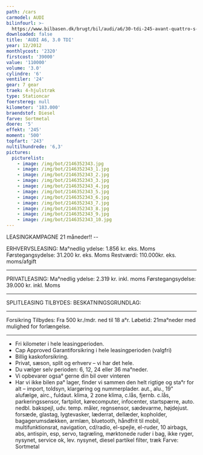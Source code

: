 ```yaml
---
path: /cars
carmodel: AUDI
bilinfourl: >-
  https://www.bilbasen.dk/brugt/bil/audi/a6/30-tdi-245-avant-quattro-s-tr-5d/4055003
downloaded: false
title: 'AUDI A6, 3.0 TDI'
year: 12/2012
monthlycost: '2320'
firstcost: '39000'
value: '110000'
volume: '3.0'
cylindre: '6'
ventiler: '24'
gear: 7 gear
traek: 4-hjulstræk
type: Stationcar
foerstereg: null
kilometer: '183.000'
braendstof: Diesel
farve: Sortmetal
doere: '5'
effekt: '245'
moment: '500'
topfart: '243'
nultilhundrede: '6,3'
pictures:
  picturelist:
    - image: /img/bot/2146352343.jpg
    - image: /img/bot/2146352343_1.jpg
    - image: /img/bot/2146352343_2.jpg
    - image: /img/bot/2146352343_3.jpg
    - image: /img/bot/2146352343_4.jpg
    - image: /img/bot/2146352343_5.jpg
    - image: /img/bot/2146352343_6.jpg
    - image: /img/bot/2146352343_7.jpg
    - image: /img/bot/2146352343_8.jpg
    - image: /img/bot/2146352343_9.jpg
    - image: /img/bot/2146352343_10.jpg
---
```

LEASINGKAMPAGNE 21 måneder!! --

ERHVERVSLEASING:
Ma°nedlig ydelse: 1.856 kr. eks. Moms
Førstegangsydelse: 31.200 kr. eks. Moms
Restværdi: 110.000kr. eks. moms/afgift
__________________________________________
PRIVATLEASING:
Ma°nedlig ydelse: 2.319 kr. inkl. moms
Førstegangsydelse: 39.000 kr. inkl. Moms
__________________________________________
SPLITLEASING TILBYDES:
BESKATNINGSGRUNDLAG:
__________________________________________
Forsikring Tilbydes:
Fra 500 kr./mdr. ned til 18 a°r.
Løbetid: 21ma°neder med mulighed for forlængelse.
__________________________________________
* Fri kilometer i hele leasingperioden.
* Cap Approved Garantiforsikring i hele leasingperioden (valgfri)
* Billig kaskoforsikring.
* Privat, sæson, split og erhverv – vi har det hele.
* Du vælger selv perioden: 6, 12, 24 eller 36 ma°neder.
* Vi opbevarer ogsa° gerne din bil over vinteren
* Har vi ikke bilen pa° lager, finder vi sammen den helt rigtige og sta°r for alt – import, toldsyn, klargøring og nummerplader.
aut., alu., 19" alufælge, airc., fuldaut. klima, 2 zone klima, c.lås, fjernb. c.lås, parkeringssensor, fartpilot, kørecomputer, infocenter, startspærre, auto. nedbl. bakspejl, udv. temp. måler, regnsensor, sædevarme, højdejust. forsæde, glastag, lygtevasker, læderrat, dellæder, kopholder, bagagerumsdækken, armlæn, bluetooth, håndfrit til mobil, multifunktionsrat, navigation, cd/radio, el-spejle, el-ruder, 10 airbags, abs, antispin, esp, servo, tagræling, mørktonede ruder i bag, ikke ryger, nysynet, service ok, lev. nysynet, diesel partikel filter, træk
Farve: Sortmetal
